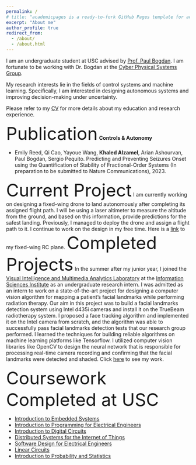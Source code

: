 ```yaml
---
permalink: /
# title: "academicpages is a ready-to-fork GitHub Pages template for academic personal websites"
excerpt: "About me"
author_profile: true
redirect_from: 
  - /about/
  - /about.html
---
```

I am an undergraduate student at USC advised by [Prof. Paul Bogdan](https://cps.usc.edu/). I am fortunate to be working with Dr. Bogdan at the [Cyber Physical Systems Group](https://cps.usc.edu/resAreas.html).

My research interests lie in the fields of control systems and machine learning. Specifically, I am interested in designing autonomous systems and improving decision-making under uncertainty. 

Please refer to my [CV](https://github.com/Midlij/Imidlij.github.io/blob/d8497bbc3c700b01d58766b71f8cc876877b74b5/files/KM_CV.pdf) for more details about my education and research experience.

<font size="+18">Publication</font>
**Controls & Autonomy**
* Emily Reed, Qi Cao, Yayoue Wang, **Khaled Alzamel**, Arian Ashourvan, Paul Bogdan, Sergio Pequito. Predicting and Preventing Seizures Onset using the Quantification of Stability of Fractional-Order Systems (In preparation to be submitted to Nature Communications), 2023.

<font size="+18">Current Project</font>
I am currently working on designing a fixed-wing drone to land autonomously after completing its assigned flight path. I will be using a laser altimeter to measure the altitude from the ground, and based on this information, provide predictions for the safest landing. Previously, I managed to deploy the drone and assign a flight path to it. I continue to work on the design in my free time.
Here is a [link](https://github.com/Midlij/midlij.github.io/blob/master/images/Fixed-wing.jpg) to my fixed-wing RC plane.
<font size="+18">Completed Projects</font>
In the summer after my junior year, I joined the [Visual Intelligence and Multimedia Analytics Laboratory](https://vimal.isi.edu) at the [Information Sciences Institute](https://www.isi.edu/) as an undergraduate research intern. I was admitted as an intern to work on a state-of-the-art project for designing a computer vision algorithm for mapping a patient’s facial landmarks while performing radiation therapy. Our aim in this project was to build a facial landmarks detection system using Intel d435i cameras and install it on the TrueBeam radiotherapy system. I proposed a face tracking algorithm and implemented it on the Intel camera from scratch, and the algorithm was able to successfully pass facial landmarks detection tests that our research group performed. I learned the techniques for building reliable algorithms on machine learning platforms like Tensorflow. I utilized computer vision libraries like OpenCV to design the neural network that is responsible for processing real-time camera recording and confirming that the facial landmarks were detected and shaded. Click [here](https://github.com/Midlij/midlij.github.io/blob/master/images/IMG_7993.png) to see my work.

<font size="+18">Coursework Completed at USC</font>
* [Introduction to Embedded Systems](https://classes.usc.edu/term-20223/course/ee-109/)
* [Introduction to Programming for Electrical Engineers](https://classes.usc.edu/term-20223/course/ee-155/)
* [Introduction to Digital Circuits](https://classes.usc.edu/term-20223/course/ee-354/)
* [Distributed Systems for the Internet of Things](https://classes.usc.edu/term-20223/course/ee-250/)
* [Software Design for Electrical Engineers](https://classes.usc.edu/term-20223/course/ee-355/)
* [Linear Circuits](https://classes.usc.edu/term-20223/course/ee-202/)
* [Introduction to Probability and Statistics](https://classes.usc.edu/term-20223/course/ee-364/)
